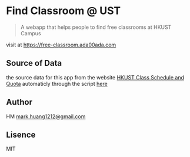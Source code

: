 # Find Classroom @ UST

> A webapp that helps people to find free classrooms at HKUST Campus

visit at https://free-classroom.ada00ada.com

## Source of Data

the source data for this app from the website [HKUST Class Schedule and Quota](https://w5.ab.ust.hk/wcq/cgi-bin/1910/) automaticly through the script [here](https://github.com/markhuang1212/classroom-timetable)

## Author

HM mark.huang1212@gmail.com


## Lisence

MIT